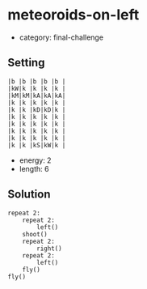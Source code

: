 # meteoroids-on-left
- category: final-challenge

## Setting

```
|b |b |b |b |b |
|kW|k |k |k |k |
|kM|kM|kA|kA|kA|
|k |k |k |k |k |
|k |k |kD|kD|k |
|k |k |k |k |k |
|k |k |k |k |k |
|k |k |k |k |k |
|k |k |k |k |k |
|k |k |kS|kW|k |
```
- energy: 2
- length: 6

## Solution

```
repeat 2:
    repeat 2:
        left()
    shoot()
    repeat 2:
        right()
    repeat 2:
        left()
    fly()
fly()
```
